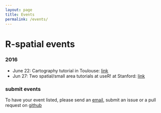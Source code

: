 ```yaml
---
layout: page
title: Events
permalink: /events/
---
```

 
# R-spatial events

### 2016

* June 22: Cartography tutorial in Toulouse: [link](http://r2016-toulouse.sciencesconf.org/resource/page/id/9)
* Jun 27: Two spatial/small area tutorials at useR! at Stanford: [link](http://user2016.org/#tutorials)

### submit events

To have your event listed, please send an [email](mailto:edzer.pebesma@uni-muenster.de), submit an issue or a pull request on [github](https://github.com/edzer/r-spatial)
